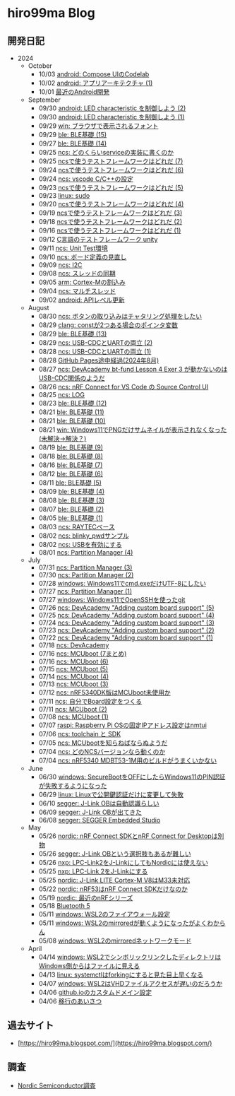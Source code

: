 # hiro99ma Blog

## 開発日記

* 2024
  * October
    * 10/03 [android: Compose UIのCodelab](2024/10/20241003-and0.md)
    * 10/02 [android: アプリアーキテクチャ (1)](2024/10/20241002-and.md)
    * 10/01 [最近のAndroid開発](2024/10/20241001-and.md)
  * September
    * 09/30 [android: LED characteristic を制御しよう (2)](2024/09/20240930-and2.md)
    * 09/30 [android: LED characteristic を制御しよう (1)](2024/09/20240930-and.md)
    * 09/29 [win: ブラウザで表示されるフォント](2024/09/20240929-win.md)
    * 09/29 [ble: BLE基礎 (15)](2024/09/20240928-ble.md)
    * 09/27 [ble: BLE基礎 (14)](2024/09/20240926-ble.md)
    * 09/25 [ncs: どのくらいserviceの実装に書くのか](2024/09/20240925-ble.md)
    * 09/25 [ncsで使うテストフレームワークはどれだ (7)](2024/09/20240925-test.md)
    * 09/24 [ncsで使うテストフレームワークはどれだ (6)](2024/09/20240924-test.md)
    * 09/24 [ncs: vscode C/C++の設定](2024/09/20240924-ncs.md)
    * 09/23 [ncsで使うテストフレームワークはどれだ (5)](2024/09/20240923-test.md)
    * 09/23 [linux: sudo](2024/09/20240923-linux.md)
    * 09/20 [ncsで使うテストフレームワークはどれだ (4)](2024/09/20240920-test.md)
    * 09/19 [ncsで使うテストフレームワークはどれだ (3)](2024/09/20240919-test.md)
    * 09/18 [ncsで使うテストフレームワークはどれだ (2)](2024/09/20240918-test.md)
    * 09/16 [ncsで使うテストフレームワークはどれだ (1)](2024/09/20240916-test.md)
    * 09/12 [C言語のテストフレームワーク unity](2024/09/20240912-test.md)
    * 09/11 [ncs: Unit Test環境](2024/09/20240911-test.md)
    * 09/10 [ncs: ボード定義の見直し](2024/09/20240910-ncs.md)
    * 09/09 [ncs: I2C](2024/09/20240909-ncs.md)
    * 09/08 [ncs: スレッドの同期](2024/09/20240907-ncs.md)
    * 09/05 [arm: Cortex-Mの割込み](2024/09/20240905-arm.md)
    * 09/04 [ncs: マルチスレッド](2024/09/20240904-ncs.md)
    * 09/02 [android: APIレベル更新](2024/09/20240902-and.md)
  * August
    * 08/30 [ncs: ボタンの取り込みはチャタリング処理をしたい](2024/08/20240830-ncs.md)
    * 08/29 [clang: constが2つある場合のポインタ変数](2024/08/20240829-c.md)
    * 08/29 [ble: BLE基礎 (13)](2024/08/20240829-ble.md)
    * 08/29 [ncs: USB-CDCとUARTの両立 (2)](2024/08/20240829-ncs.md)
    * 08/28 [ncs: USB-CDCとUARTの両立 (1)](2024/08/20240828-ncs.md)
    * 08/28 [GitHub Pages途中経過(2024年8月)](2024/08/20240828-ghp.md)
    * 08/27 [ncs: DevAcademy bt-fund Lesson 4 Exer 3 が動かないのはUSB-CDC関係のようだ](2024/08/20240827-ncs.md)
    * 08/26 [ncs: nRF Connect for VS Code の Source Control UI](2024/08/20240826-ncs.md)
    * 08/25 [ncs: LOG](2024/08/20240825-ncs.md)
    * 08/23 [ble: BLE基礎 (12)](2024/08/20240822-ble.md)
    * 08/21 [ble: BLE基礎 (11)](2024/08/20240821-ble.md)
    * 08/21 [ble: BLE基礎 (10)](2024/08/20240820-ble.md)
    * 08/21 [win: Windows11でPNGだけサムネイルが表示されなくなった(未解決→解決？)](2024/08/20240821-win.md)
    * 08/19 [ble: BLE基礎 (9)](2024/08/20240819-ble.md)
    * 08/18 [ble: BLE基礎 (8)](2024/08/20240818-ble.md)
    * 08/16 [ble: BLE基礎 (7)](2024/08/20240816-ble.md)
    * 08/12 [ble: BLE基礎 (6)](2024/08/20240812-ble.md)
    * 08/11 [ble: BLE基礎 (5)](2024/08/20240811-ble.md)
    * 08/09 [ble: BLE基礎 (4)](2024/08/20240809-ble.md)
    * 08/08 [ble: BLE基礎 (3)](2024/08/20240808-ble.md)
    * 08/07 [ble: BLE基礎 (2)](2024/08/20240807-ble.md)
    * 08/05 [ble: BLE基礎 (1)](2024/08/20240805-ble.md)
    * 08/03 [ncs: RAYTECベース](2024/08/20240803-ncs.md)
    * 08/02 [ncs: blinky_pwdサンプル](2024/08/20240802-pwm.md)
    * 08/02 [ncs: USBを有効にする](2024/08/20240802-ncs.md)
    * 08/01 [ncs: Partition Manager (4)](2024/08/20240801-ncs.md)
  * July
    * 07/31 [ncs: Partition Manager (3)](2024/07/20240731-ncs.md)
    * 07/30 [ncs: Partition Manager (2)](2024/07/20240730-ncs.md)
    * 07/28 [windows: Windows11でcmd.exeだけUTF-8にしたい](2024/07/20240728-utf.md)
    * 07/27 [ncs: Partition Manager (1)](2024/07/20240727-ncs.md)
    * 07/27 [windows: Windows11でOpenSSHを使ったgit](2024/07/20240727-ssh.md)
    * 07/26 [ncs: DevAcademy "Adding custom board support" (5)](2024/07/20240726-da.md)
    * 07/25 [ncs: DevAcademy "Adding custom board support" (4)](2024/07/20240725-da.md)
    * 07/24 [ncs: DevAcademy "Adding custom board support" (3)](2024/07/20240724-da.md)
    * 07/23 [ncs: DevAcademy "Adding custom board support" (2)](2024/07/20240723-da.md)
    * 07/22 [ncs: DevAcademy "Adding custom board support" (1)](2024/07/20240722-da.md)
    * 07/18 [ncs: DevAcademy](2024/07/20240718-da.md)
    * 07/16 [ncs: MCUboot (7まとめ)](2024/07/20240716-boot2.md)
    * 07/16 [ncs: MCUboot (6)](2024/07/20240716-boot.md)
    * 07/15 [ncs: MCUboot (5)](2024/07/20240715-boot.md)
    * 07/14 [ncs: MCUboot (4)](2024/07/20240714-boot.md)
    * 07/13 [ncs: MCUboot (3)](2024/07/20240713-boot.md)
    * 07/12 [ncs: nRF5340DK版はMCUboot未使用か](2024/07/20240712-53dk.md)
    * 07/11 [ncs: 自分でBoard設定をつくる](2024/07/20240711-dts.md)
    * 07/11 [ncs: MCUboot (2)](2024/07/20240711-boot.md)
    * 07/08 [ncs: MCUboot (1)](2024/07/20240708-boot.md)
    * 07/07 [raspi: Raspberry Pi OSの固定IPアドレス設定はnmtui](2024/07/20240707-raspi.md)
    * 07/06 [ncs: toolchain と SDK](2024/07/20240706-ncs.md)
    * 07/05 [ncs: MCUbootを知らねばならぬようだ](2024/07/20240705-boot.md)
    * 07/04 [ncs: どのNCSバージョンなら動くのか](2024/07/20240704-ncs.md)
    * 07/04 [ncs: nRF5340 MDBT53-1M用のビルドがうまくいかない](2024/07/20240704-mdbt.md)
  * June
    * 06/30 [windows: SecureBootをOFFにしたらWindows11のPIN認証が失敗するようになった](2024/06/20240630-pin.md)
    * 06/29 [linux: Linuxで公開鍵認証だけに変更して失敗](2024/06/20240629-pi.md)
    * 06/10 [segger: J-Link OBは自動認識らしい](2024/06/09/20240610-jlink.md)
    * 06/09 [segger: J-Link OBが出てきた](2024/06/09/20240609-jlink.md)
    * 06/08 [segger: SEGGER Embedded Studio](2024/06/20240608-ses.md)
  * May
    * 05/26 [nordic: nRF Connect SDKとnRF Connect for Desktopは別物](2024/05/20240526-sdk.md)
    * 05/26 [segger: J-Link OBという選択肢もあるが難しい](2024/05/20240526-nrf53dk.md)
    * 05/26 [nxp: LPC-Link2をJ-LinkにしてもNordicには使えない](2024/05/20240526-lpclink2.md)
    * 05/25 [nxp: LPC-Link 2をJ-Linkにする](2024/05/20240525-lpclink2.md)
    * 05/25 [nordic: J-Link LITE Cortex-M V8はM33未対応](2024/05/20240525-nrfconn.md)
    * 05/22 [nordic: nRF53はnRF Connect SDKだけなのか](2024/05/20240522-nrfconn.md)
    * 05/19 [nordic: 最近のnRFシリーズ](2024/05/20240519-nordic.md)
    * 05/18 [Bluetooth 5](2024/05/20240518-bl5.md)
    * 05/11 [windows: WSL2のファイアウォール設定](2024/05/20240511-wsl2-firewall.md)
    * 05/11 [windows: WSL2のmirroredが動くようになったがよくわからん](2024/05/20240511-wsl2.md)
    * 05/08 [windows: WSL2のmirroredネットワークモード](2024/05/20240508-wsl2.md)
  * April
    * 04/14 [windows: WSL2でシンボリックリンクしたディレクトリはWindows側からはファイルに見える](2024/04/20240414-wsl.md)
    * 04/13 [linux: systemctlはforkingにすると見た目上早くなる](2024/04/20240413-systemd.md)
    * 04/07 [windows: WSL2はVHDファイルアクセスが遅いのだろうか](2024/04/20240407-wsl.md)
    * 04/06 [github.ioのカスタムドメイン設定](2024/04/20240406-githubio.md)
    * 04/06 [移行のあいさつ](2024/04/20240406-greeting.md)

## 過去サイト

* [https://hiro99ma.blogspot.com/](https://hiro99ma.blogspot.com/)

## 調査

* [Nordic Semiconductor調査](nrf/index.md)
